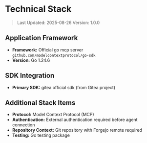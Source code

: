 # Technical Stack

> Last Updated: 2025-08-26
> Version: 1.0.0

## Application Framework

- **Framework:** Official go mcp server `github.com/modelcontextprotocol/go-sdk`
- **Version:** Go 1.24.6

## SDK Integration

- **Primary SDK:** gitea official sdk (from Gitea project)

## Additional Stack Items

- **Protocol:** Model Context Protocol (MCP)
- **Authentication:** External authentication required before agent connection
- **Repository Context:** Git repository with Forgejo remote required
- **Testing:** Go testing package
